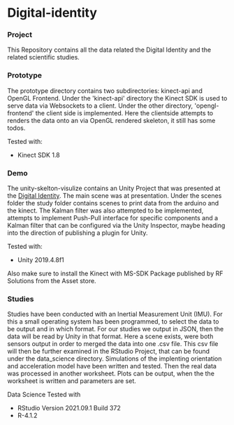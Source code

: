 # Digital-identity

### Project 

This Repository contains all the data related the Digital Identity and the related scientific studies.

### Prototype

The prototype directory contains two subdirectories: kinect-api and OpenGL Frontend.
Under the 'kinect-api' directory the Kinect SDK is used to serve data via Websockets to a client. 
Under the other directory, 'opengl-frontend' the client side is implemented. Here the clientside attempts to renders the data onto an via OpenGL rendered skeleton, it still has some todos.

Tested with:
- Kinect SDK 1.8

### Demo

The unity-skelton-visulize contains an Unity Project that was presented at the [Digital Identity](https://www.digital-identity.live/). The main scene was at presentation. Under the scenes folder the study folder contains scenes to print data from the arduino and the kinect. The Kalman filter was also attempted to be implemented, attempts to implement Push-Pull interface for specific components and a Kalman filter that can be configured via the Unity Inspector, maybe heading into the direction of publishing a plugin for Unity. 

Tested with:
- Unity 2019.4.8f1

Also make sure to install the Kinect with MS-SDK Package published by RF Solutions from the Asset store.

### Studies

Studies have been conducted with an Inertial Measurement Unit (IMU). For this a small operating system has been programmed, to select the data to be output and in which format. For our studies we output in JSON, then the data will be read by Unity in that format. Here a scene exists, were both sensors output in order to merged the data into one .csv file.
This csv file will then be further examined in the RStudio Project, that can be found under the data_science directory.
Simulations of the implenting orientation and acceleration model have been written and tested. Then the real data was processed in another worksheet. Plots can be output, when the the worksheet is written and parameters are set. 


Data Science
Tested with 
- RStudio Version 2021.09.1 Build 372
- R-4.1.2